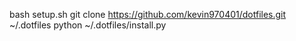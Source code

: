 bash setup.sh
git clone https://github.com/kevin970401/dotfiles.git ~/.dotfiles
python ~/.dotfiles/install.py

